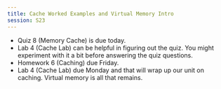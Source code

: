 ```yaml
---
title: Cache Worked Examples and Virtual Memory Intro
session: S23
---
```


* Quiz 8 (Memory Cache) is due today.
* Lab 4 (Cache Lab) can be helpful in figuring out the quiz. You might experiment with it a bit before answering the quiz questions.
* Homework 6 (Caching) due Friday.
* Lab 4 (Cache Lab) due Monday and that will wrap up our unit on caching. Virtual memory is all that remains.